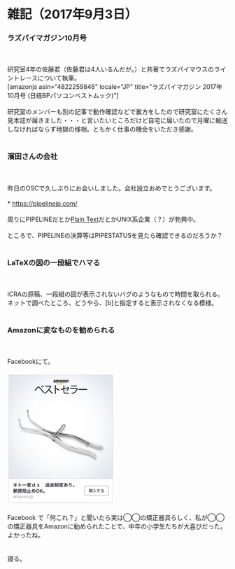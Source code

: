 # 雑記（2017年9月3日）
<h3>ラズパイマガジン10月号</h3><br />
<br />
研究室4年の佐藤君（佐藤君は4人いるんだが。）と共著でラズパイマウスのライントレースについて執筆。<br />
[amazonjs asin="4822259846" locale="JP" title="ラズパイマガジン 2017年10月号 (日経BPパソコンベストムック)"]<br />
<br />
研究室のメンバーも別の記事で動作確認などで裏方をしたので研究室にたくさん見本誌が届きました・・・と言いたいところだけど自宅に届いたので月曜に輸送しなければならず地獄の様相。ともかく仕事の機会をいただき感謝。<br />
<br />
<h3>濱田さんの会社</h3><br />
<br />
昨日のOSCで久しぶりにお会いしました。会社設立おめでとうございます。<br />
<br />
* <a href="https://pipelinejp.com/">https://pipelinejp.com/</a><br />
<br />
周りにPIPELINEだとか<a href="http://www.plain-text.jp/">Plain Text</a>だとかUNIX系企業（？）が勃興中。<br />
<br />
ところで、PIPELINEの決算等はPIPESTATUSを見たら確認できるのだろうか？<br />
<br />
<h3>LaTeXの図の一段組でハマる</h3><br />
<br />
ICRAの原稿、一段組の図が表示されないバグのようなもので時間を取られる。ネットで調べたところ、どうやら、[b]と指定すると表示されなくなる模様。<br />
<br />
<h3>Amazonに変なものを勧められる</h3><br />
<br />
Facebookにて。<br />
<br />
<a href="IMG_8451.jpg"><img src="IMG_8451-247x300.jpg" alt="" width="247" height="300" class="aligncenter size-medium wp-image-10289" /></a><br />
<br />
Facebook で「何これ？」と聞いたら実は◯◯の矯正器具らしく、私が◯◯の矯正器具をAmazonに勧められたことで、中年の小学生たちが大喜びだった。よかったね。<br />
<br />
<br />
寝る。
